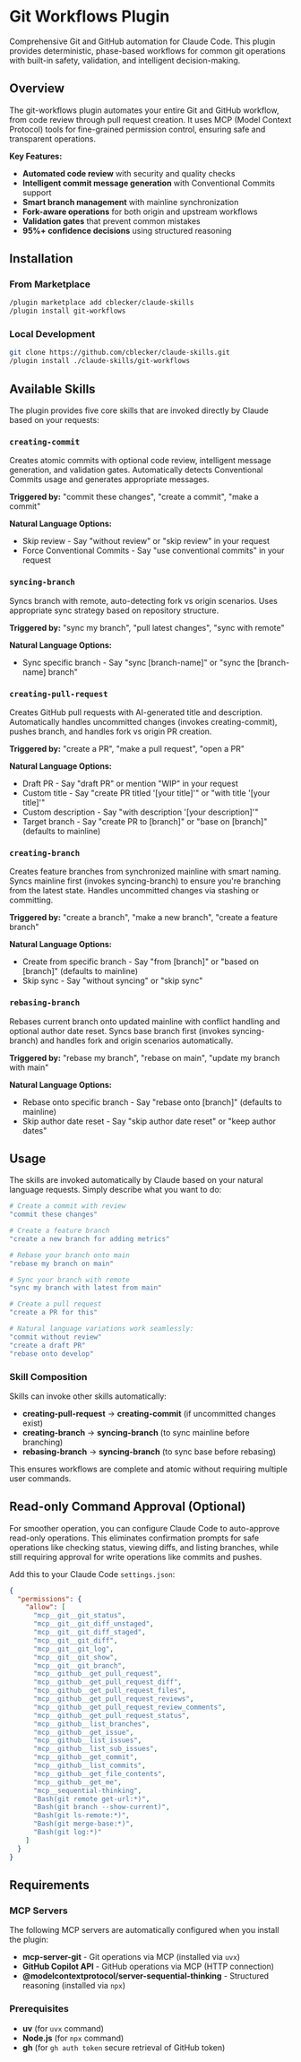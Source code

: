 # Git Workflows Plugin

Comprehensive Git and GitHub automation for Claude Code. This plugin provides deterministic, phase-based workflows for common git operations with built-in safety, validation, and intelligent decision-making.

## Overview

The git-workflows plugin automates your entire Git and GitHub workflow, from code review through pull request creation. It uses MCP (Model Context Protocol) tools for fine-grained permission control, ensuring safe and transparent operations.

**Key Features:**
- **Automated code review** with security and quality checks
- **Intelligent commit message generation** with Conventional Commits support
- **Smart branch management** with mainline synchronization
- **Fork-aware operations** for both origin and upstream workflows
- **Validation gates** that prevent common mistakes
- **95%+ confidence decisions** using structured reasoning

## Installation

### From Marketplace

```bash
/plugin marketplace add cblecker/claude-skills
/plugin install git-workflows
```

### Local Development

```bash
git clone https://github.com/cblecker/claude-skills.git
/plugin install ./claude-skills/git-workflows
```

## Available Skills

The plugin provides five core skills that are invoked directly by Claude based on your requests:

### `creating-commit`
Creates atomic commits with optional code review, intelligent message generation, and validation gates. Automatically detects Conventional Commits usage and generates appropriate messages.

**Triggered by:** "commit these changes", "create a commit", "make a commit"

**Natural Language Options:**
- Skip review - Say "without review" or "skip review" in your request
- Force Conventional Commits - Say "use conventional commits" in your request

### `syncing-branch`
Syncs branch with remote, auto-detecting fork vs origin scenarios. Uses appropriate sync strategy based on repository structure.

**Triggered by:** "sync my branch", "pull latest changes", "sync with remote"

**Natural Language Options:**
- Sync specific branch - Say "sync [branch-name]" or "sync the [branch-name] branch"

### `creating-pull-request`
Creates GitHub pull requests with AI-generated title and description. Automatically handles uncommitted changes (invokes creating-commit), pushes branch, and handles fork vs origin PR creation.

**Triggered by:** "create a PR", "make a pull request", "open a PR"

**Natural Language Options:**
- Draft PR - Say "draft PR" or mention "WIP" in your request
- Custom title - Say "create PR titled '[your title]'" or "with title '[your title]'"
- Custom description - Say "with description '[your description]'"
- Target branch - Say "create PR to [branch]" or "base on [branch]" (defaults to mainline)

### `creating-branch`
Creates feature branches from synchronized mainline with smart naming. Syncs mainline first (invokes syncing-branch) to ensure you're branching from the latest state. Handles uncommitted changes via stashing or committing.

**Triggered by:** "create a branch", "make a new branch", "create a feature branch"

**Natural Language Options:**
- Create from specific branch - Say "from [branch]" or "based on [branch]" (defaults to mainline)
- Skip sync - Say "without syncing" or "skip sync"

### `rebasing-branch`
Rebases current branch onto updated mainline with conflict handling and optional author date reset. Syncs base branch first (invokes syncing-branch) and handles fork and origin scenarios automatically.

**Triggered by:** "rebase my branch", "rebase on main", "update my branch with main"

**Natural Language Options:**
- Rebase onto specific branch - Say "rebase onto [branch]" (defaults to mainline)
- Skip author date reset - Say "skip author date reset" or "keep author dates"

## Usage

The skills are invoked automatically by Claude based on your natural language requests. Simply describe what you want to do:

```bash
# Create a commit with review
"commit these changes"

# Create a feature branch
"create a new branch for adding metrics"

# Rebase your branch onto main
"rebase my branch on main"

# Sync your branch with remote
"sync my branch with latest from main"

# Create a pull request
"create a PR for this"

# Natural language variations work seamlessly:
"commit without review"
"create a draft PR"
"rebase onto develop"
```

### Skill Composition

Skills can invoke other skills automatically:

- **creating-pull-request** → **creating-commit** (if uncommitted changes exist)
- **creating-branch** → **syncing-branch** (to sync mainline before branching)
- **rebasing-branch** → **syncing-branch** (to sync base before rebasing)

This ensures workflows are complete and atomic without requiring multiple user commands.

## Read-only Command Approval (Optional)

For smoother operation, you can configure Claude Code to auto-approve read-only operations. This eliminates confirmation prompts for safe operations like checking status, viewing diffs, and listing branches, while still requiring approval for write operations like commits and pushes.

Add this to your Claude Code `settings.json`:

```json
{
  "permissions": {
    "allow": [
      "mcp__git__git_status",
      "mcp__git__git_diff_unstaged",
      "mcp__git__git_diff_staged",
      "mcp__git__git_diff",
      "mcp__git__git_log",
      "mcp__git__git_show",
      "mcp__git__git_branch",
      "mcp__github__get_pull_request",
      "mcp__github__get_pull_request_diff",
      "mcp__github__get_pull_request_files",
      "mcp__github__get_pull_request_reviews",
      "mcp__github__get_pull_request_review_comments",
      "mcp__github__get_pull_request_status",
      "mcp__github__list_branches",
      "mcp__github__get_issue",
      "mcp__github__list_issues",
      "mcp__github__list_sub_issues",
      "mcp__github__get_commit",
      "mcp__github__list_commits",
      "mcp__github__get_file_contents",
      "mcp__github__get_me",
      "mcp__sequential-thinking",
      "Bash(git remote get-url:*)",
      "Bash(git branch --show-current)",
      "Bash(git ls-remote:*)",
      "Bash(git merge-base:*)",
      "Bash(git log:*)"
    ]
  }
}
```

## Requirements

### MCP Servers

The following MCP servers are automatically configured when you install the plugin:

- **mcp-server-git** - Git operations via MCP (installed via `uvx`)
- **GitHub Copilot API** - GitHub operations via MCP (HTTP connection)
- **@modelcontextprotocol/server-sequential-thinking** - Structured reasoning (installed via `npx`)

### Prerequisites

- **uv** (for `uvx` command)
- **Node.js** (for `npx` command)
- **gh** (for `gh auth token` secure retrieval of GitHub token)
